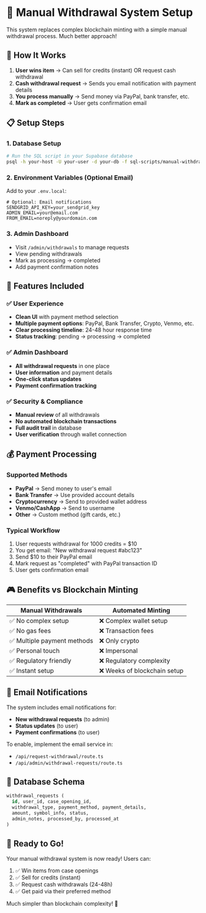 # 💸 Manual Withdrawal System Setup

This system replaces complex blockchain minting with a simple manual withdrawal process. Much better approach!

## 🎯 How It Works

1. **User wins item** → Can sell for credits (instant) OR request cash withdrawal
2. **Cash withdrawal request** → Sends you email notification with payment details  
3. **You process manually** → Send money via PayPal, bank transfer, etc.
4. **Mark as completed** → User gets confirmation email

## 📋 Setup Steps

### 1. Database Setup
```bash
# Run the SQL script in your Supabase database
psql -h your-host -U your-user -d your-db -f sql-scripts/manual-withdrawal-system.sql
```

### 2. Environment Variables (Optional Email)
Add to your `.env.local`:
```env
# Optional: Email notifications
SENDGRID_API_KEY=your_sendgrid_key
ADMIN_EMAIL=your@email.com
FROM_EMAIL=noreply@yourdomain.com
```

### 3. Admin Dashboard
- Visit `/admin/withdrawals` to manage requests
- View pending withdrawals
- Mark as processing → completed
- Add payment confirmation notes

## 🔧 Features Included

### ✅ User Experience
- **Clean UI** with payment method selection
- **Multiple payment options**: PayPal, Bank Transfer, Crypto, Venmo, etc.
- **Clear processing timeline**: 24-48 hour response time
- **Status tracking**: pending → processing → completed

### ✅ Admin Dashboard
- **All withdrawal requests** in one place
- **User information** and payment details
- **One-click status updates**
- **Payment confirmation tracking**

### ✅ Security & Compliance
- **Manual review** of all withdrawals
- **No automated blockchain transactions**
- **Full audit trail** in database
- **User verification** through wallet connection

## 💰 Payment Processing

### Supported Methods
- **PayPal** → Send money to user's email
- **Bank Transfer** → Use provided account details  
- **Cryptocurrency** → Send to provided wallet address
- **Venmo/CashApp** → Send to username
- **Other** → Custom method (gift cards, etc.)

### Typical Workflow
1. User requests withdrawal for 1000 credits = $10
2. You get email: "New withdrawal request #abc123"
3. Send $10 to their PayPal email
4. Mark request as "completed" with PayPal transaction ID
5. User gets confirmation email

## 🎮 Benefits vs Blockchain Minting

| Manual Withdrawals | Automated Minting |
|-------------------|-------------------|
| ✅ No complex setup | ❌ Complex wallet setup |
| ✅ No gas fees | ❌ Transaction fees |
| ✅ Multiple payment methods | ❌ Only crypto |
| ✅ Personal touch | ❌ Impersonal |
| ✅ Regulatory friendly | ❌ Regulatory complexity |
| ✅ Instant setup | ❌ Weeks of blockchain setup |

## 📧 Email Notifications

The system includes email notifications for:
- **New withdrawal requests** (to admin)
- **Status updates** (to user)
- **Payment confirmations** (to user)

To enable, implement the email service in:
- `/api/request-withdrawal/route.ts`
- `/api/admin/withdrawal-requests/route.ts`

## 🔗 Database Schema

```sql
withdrawal_requests (
  id, user_id, case_opening_id,
  withdrawal_type, payment_method, payment_details,
  amount, symbol_info, status,
  admin_notes, processed_by, processed_at
)
```

## 🎉 Ready to Go!

Your manual withdrawal system is now ready! Users can:
1. ✅ Win items from case openings
2. ✅ Sell for credits (instant)
3. ✅ Request cash withdrawals (24-48h)
4. ✅ Get paid via their preferred method

Much simpler than blockchain complexity! 🚀
